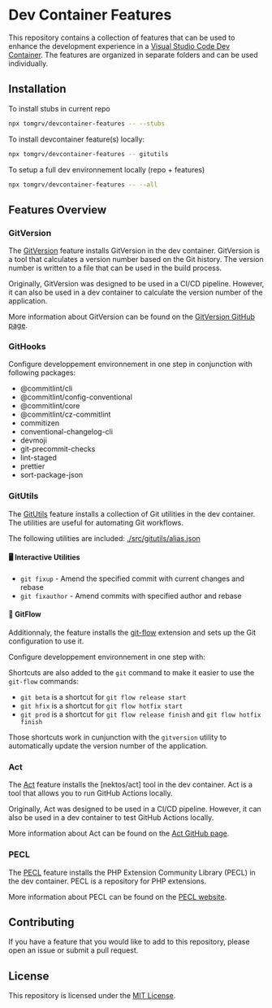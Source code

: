 <!-- @format -->

# Dev Container Features

This repository contains a collection of features that can be used to enhance the development experience in a [Visual Studio Code Dev Container](https://code.visualstudio.com/docs/remote/containers). The features are organized in separate folders and can be used individually.

## Installation

To install stubs in current repo

```sh
npx tomgrv/devcontainer-features -- --stubs
```

To install devcontainer feature(s) locally:

```sh
npx tomgrv/devcontainer-features -- gitutils
```

To setup a full dev environnement locally (repo + features)

```sh
npx tomgrv/devcontainer-features -- --all
```

## Features Overview

### GitVersion

The [GitVersion](./src/gitversion/) feature installs GitVersion in the dev container. GitVersion is a tool that calculates a version number based on the Git history. The version number is written to a file that can be used in the build process.

Originally, GitVersion was designed to be used in a CI/CD pipeline. However, it can also be used in a dev container to calculate the version number of the application.

More information about GitVersion can be found on the [GitVersion GitHub page](https://github.com/GitTools/GitVersion).

### GitHooks

Configure developpement environnement in one step in conjunction with following packages:

-   @commitlint/cli
-   @commitlint/config-conventional
-   @commitlint/core
-   @commitlint/cz-commitlint
-   commitizen
-   conventional-changelog-cli
-   devmoji
-   git-precommit-checks
-   lint-staged
-   prettier
-   sort-package-json

### GitUtils

The [GitUtils](./src/gitutils/) feature installs a collection of Git utilities in the dev container. The utilities are useful for automating Git workflows.

The following utilities are included: [./src/gitutils/alias.json](./src/gitutils/alias.json)

#### 🖥️ Interactive Utilities

-   `git fixup` - Amend the specified commit with current changes and rebase
-   `git fixauthor` - Amend commits with specified author and rebase

#### 🚀 GitFlow

Additionnaly, the feature installs the [git-flow](https:://github.com/nvie/gitflow) extension and sets up the Git configuration to use it.

Configure developpement environnement in one step with:

Shortcuts are also added to the `git` command to make it easier to use the `git-flow` commands:

-   `git beta` is a shortcut for `git flow release start`
-   `git hfix` is a shortcut for `git flow hotfix start`
-   `git prod` is a shortcut for `git flow release finish` and `git flow hotfix finish`

Those shortcuts work in cunjunction with the `gitversion` utility to automatically update the version number of the application.

### Act

The [Act](./src/act/) feature installs the [nektos/act] tool in the dev container. Act is a tool that allows you to run GitHub Actions locally.

Originally, Act was designed to be used in a CI/CD pipeline. However, it can also be used in a dev container to test GitHub Actions locally.

More information about Act can be found on the [Act GitHub page](https://github.com/nektos/act).

### PECL

The [PECL](./src/pecl/) feature installs the PHP Extension Community Library (PECL) in the dev container. PECL is a repository for PHP extensions.

More information about PECL can be found on the [PECL website](https://pecl.php.net/).

## Contributing

If you have a feature that you would like to add to this repository, please open an issue or submit a pull request.

## License

This repository is licensed under the [MIT License](./LICENSE).
